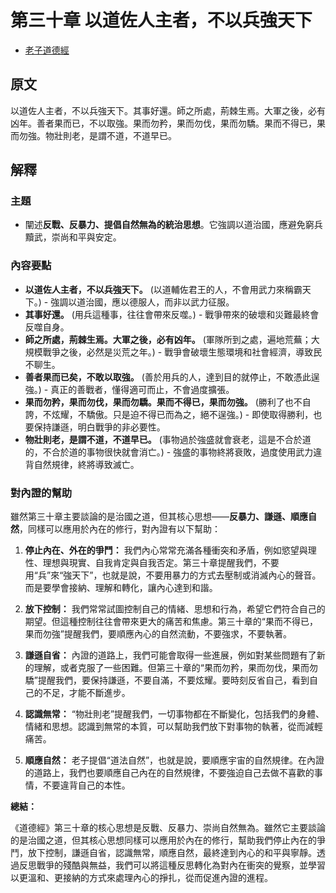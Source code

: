 # 第三十章 以道佐人主者，不以兵強天下

- [老子道德經](https://www.daodejing.org/)


## 原文
以道佐人主者，不以兵強天下。其事好還。師之所處，荊棘生焉。大軍之後，必有凶年。善者果而已，不以取強。果而勿矜，果而勿伐，果而勿驕。果而不得已，果而勿強。物壯則老，是謂不道，不道早已。 

## 解釋
### 主題
- 闡述**反戰、反暴力、提倡自然無為的統治思想**。它強調以道治國，應避免窮兵黷武，崇尚和平與安定。

### 內容要點
*   **以道佐人主者，不以兵強天下。** (以道輔佐君王的人，不會用武力來稱霸天下。) - 強調以道治國，應以德服人，而非以武力征服。
*   **其事好還。** (用兵這種事，往往會帶來反噬。) - 戰爭帶來的破壞和災難最終會反噬自身。
*   **師之所處，荊棘生焉。大軍之後，必有凶年。** (軍隊所到之處，遍地荒蕪；大規模戰爭之後，必然是災荒之年。) - 戰爭會破壞生態環境和社會經濟，導致民不聊生。
*   **善者果而已矣，不敢以取強。** (善於用兵的人，達到目的就停止，不敢憑此逞強。) - 真正的善戰者，懂得適可而止，不會過度擴張。
*   **果而勿矜，果而勿伐，果而勿驕。果而不得已，果而勿強。** (勝利了也不自誇，不炫耀，不驕傲。只是迫不得已而為之，絕不逞強。) - 即使取得勝利，也要保持謙遜，明白戰爭的非必要性。
*   **物壯則老，是謂不道，不道早已。** (事物過於強盛就會衰老，這是不合於道的，不合於道的事物很快就會消亡。) - 強盛的事物終將衰敗，過度使用武力違背自然規律，終將導致滅亡。


### 對內證的幫助
雖然第三十章主要談論的是治國之道，但其核心思想——**反暴力、謙遜、順應自然**，同樣可以應用於內在的修行，對內證有以下幫助：

1.  **停止內在、外在的爭鬥：** 我們內心常常充滿各種衝突和矛盾，例如慾望與理性、理想與現實、自我肯定與自我否定。第三十章提醒我們，不要用“兵”來“強天下”，也就是說，不要用暴力的方式去壓制或消滅內心的聲音。而是要學會接納、理解和轉化，讓內心達到和諧。

2.  **放下控制：** 我們常常試圖控制自己的情緒、思想和行為，希望它們符合自己的期望。但這種控制往往會帶來更大的痛苦和焦慮。第三十章的“果而不得已，果而勿強”提醒我們，要順應內心的自然流動，不要強求，不要執著。

3.  **謙遜自省：** 內證的道路上，我們可能會取得一些進展，例如對某些問題有了新的理解，或者克服了一些困難。但第三十章的“果而勿矜，果而勿伐，果而勿驕”提醒我們，要保持謙遜，不要自滿，不要炫耀。要時刻反省自己，看到自己的不足，才能不斷進步。

4.  **認識無常：** “物壯則老”提醒我們，一切事物都在不斷變化，包括我們的身體、情緒和思想。認識到無常的本質，可以幫助我們放下對事物的執著，從而減輕痛苦。

5.  **順應自然：** 老子提倡“道法自然”，也就是說，要順應宇宙的自然規律。在內證的道路上，我們也要順應自己內在的自然規律，不要強迫自己去做不喜歡的事情，不要違背自己的本性。

**總結：**

《道德經》第三十章的核心思想是反戰、反暴力、崇尚自然無為。雖然它主要談論的是治國之道，但其核心思想同樣可以應用於內在的修行，幫助我們停止內在的爭鬥，放下控制，謙遜自省，認識無常，順應自然，最終達到內心的和平與寧靜。透過反思戰爭的殘酷與無益，我們可以將這種反思轉化為對內在衝突的覺察，並學習以更溫和、更接納的方式來處理內心的掙扎，從而促進內證的進程。
